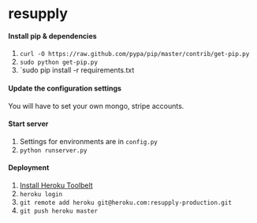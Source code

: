 resupply
========

#### Install pip & dependencies
1. `curl -O https://raw.github.com/pypa/pip/master/contrib/get-pip.py`
2. `sudo python get-pip.py`
3. `sudo pip install -r requirements.txt


#### Update the configuration settings #####
You will have to set your own mongo, stripe accounts. 

#### Start server
1. Settings for environments are in `config.py`
2. `python runserver.py`

#### Deployment
1. [Install Heroku Toolbelt](https://toolbelt.heroku.com/)
2. `heroku login`
3. `git remote add heroku git@heroku.com:resupply-production.git`
4. `git push heroku master`

